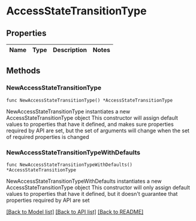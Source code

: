 # AccessStateTransitionType

## Properties

Name | Type | Description | Notes
------------ | ------------- | ------------- | -------------

## Methods

### NewAccessStateTransitionType

`func NewAccessStateTransitionType() *AccessStateTransitionType`

NewAccessStateTransitionType instantiates a new AccessStateTransitionType object
This constructor will assign default values to properties that have it defined,
and makes sure properties required by API are set, but the set of arguments
will change when the set of required properties is changed

### NewAccessStateTransitionTypeWithDefaults

`func NewAccessStateTransitionTypeWithDefaults() *AccessStateTransitionType`

NewAccessStateTransitionTypeWithDefaults instantiates a new AccessStateTransitionType object
This constructor will only assign default values to properties that have it defined,
but it doesn't guarantee that properties required by API are set


[[Back to Model list]](../README.md#documentation-for-models) [[Back to API list]](../README.md#documentation-for-api-endpoints) [[Back to README]](../README.md)


